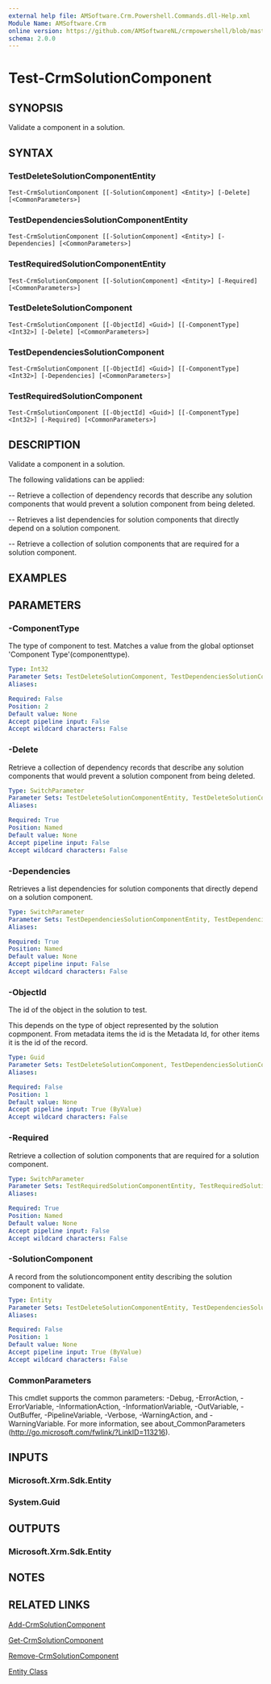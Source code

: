 ```yaml
---
external help file: AMSoftware.Crm.Powershell.Commands.dll-Help.xml
Module Name: AMSoftware.Crm
online version: https://github.com/AMSoftwareNL/crmpowershell/blob/master/docs/Test-CrmSolutionComponent.md
schema: 2.0.0
---
```


# Test-CrmSolutionComponent

## SYNOPSIS
Validate a component in a solution.

## SYNTAX

### TestDeleteSolutionComponentEntity
```
Test-CrmSolutionComponent [[-SolutionComponent] <Entity>] [-Delete] [<CommonParameters>]
```

### TestDependenciesSolutionComponentEntity
```
Test-CrmSolutionComponent [[-SolutionComponent] <Entity>] [-Dependencies] [<CommonParameters>]
```

### TestRequiredSolutionComponentEntity
```
Test-CrmSolutionComponent [[-SolutionComponent] <Entity>] [-Required] [<CommonParameters>]
```

### TestDeleteSolutionComponent
```
Test-CrmSolutionComponent [[-ObjectId] <Guid>] [[-ComponentType] <Int32>] [-Delete] [<CommonParameters>]
```

### TestDependenciesSolutionComponent
```
Test-CrmSolutionComponent [[-ObjectId] <Guid>] [[-ComponentType] <Int32>] [-Dependencies] [<CommonParameters>]
```

### TestRequiredSolutionComponent
```
Test-CrmSolutionComponent [[-ObjectId] <Guid>] [[-ComponentType] <Int32>] [-Required] [<CommonParameters>]
```

## DESCRIPTION
Validate a component in a solution.

The following validations can be applied:

 -- Retrieve a collection of dependency records that describe any solution components that would prevent a solution component from being deleted.
 
 -- Retrieves a list dependencies for solution components that directly depend on a solution component.
 
 -- Retrieve a collection of solution components that are required for a solution component.

## EXAMPLES

## PARAMETERS

### -ComponentType
The type of component to test. Matches a value from the global optionset 'Component Type'(componenttype).

```yaml
Type: Int32
Parameter Sets: TestDeleteSolutionComponent, TestDependenciesSolutionComponent, TestRequiredSolutionComponent
Aliases: 

Required: False
Position: 2
Default value: None
Accept pipeline input: False
Accept wildcard characters: False
```

### -Delete
Retrieve a collection of dependency records that describe any solution components that would prevent a solution component from being deleted.

```yaml
Type: SwitchParameter
Parameter Sets: TestDeleteSolutionComponentEntity, TestDeleteSolutionComponent
Aliases: 

Required: True
Position: Named
Default value: None
Accept pipeline input: False
Accept wildcard characters: False
```

### -Dependencies
Retrieves a list dependencies for solution components that directly depend on a solution component. 

```yaml
Type: SwitchParameter
Parameter Sets: TestDependenciesSolutionComponentEntity, TestDependenciesSolutionComponent
Aliases: 

Required: True
Position: Named
Default value: None
Accept pipeline input: False
Accept wildcard characters: False
```

### -ObjectId
The id of the object in the solution to test. 

This depends on the type of object represented by the solution copmponent. From metadata items the id is the Metadata Id, for other items it is the id of the record.

```yaml
Type: Guid
Parameter Sets: TestDeleteSolutionComponent, TestDependenciesSolutionComponent, TestRequiredSolutionComponent
Aliases: 

Required: False
Position: 1
Default value: None
Accept pipeline input: True (ByValue)
Accept wildcard characters: False
```

### -Required
Retrieve a collection of solution components that are required for a solution component.

```yaml
Type: SwitchParameter
Parameter Sets: TestRequiredSolutionComponentEntity, TestRequiredSolutionComponent
Aliases: 

Required: True
Position: Named
Default value: None
Accept pipeline input: False
Accept wildcard characters: False
```

### -SolutionComponent
A record from the solutioncomponent entity describing the solution component to validate.

```yaml
Type: Entity
Parameter Sets: TestDeleteSolutionComponentEntity, TestDependenciesSolutionComponentEntity, TestRequiredSolutionComponentEntity
Aliases: 

Required: False
Position: 1
Default value: None
Accept pipeline input: True (ByValue)
Accept wildcard characters: False
```

### CommonParameters
This cmdlet supports the common parameters: -Debug, -ErrorAction, -ErrorVariable, -InformationAction, -InformationVariable, -OutVariable, -OutBuffer, -PipelineVariable, -Verbose, -WarningAction, and -WarningVariable. For more information, see about_CommonParameters (http://go.microsoft.com/fwlink/?LinkID=113216).

## INPUTS

### Microsoft.Xrm.Sdk.Entity

### System.Guid

## OUTPUTS

### Microsoft.Xrm.Sdk.Entity

## NOTES

## RELATED LINKS

[Add-CrmSolutionComponent](Add-CrmSolutionComponent.md)

[Get-CrmSolutionComponent](Get-CrmSolutionComponent.md)

[Remove-CrmSolutionComponent](Remove-CrmSolutionComponent.md)

[Entity Class](https://msdn.microsoft.com/library/microsoft.xrm.sdk.entity.aspx)
